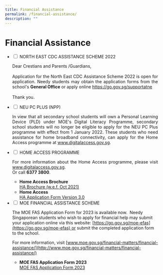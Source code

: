 ```yaml
---
title: Financial Assistance
permalink: /financial-assistance/
description: ""
---
```

<h1>Financial Assistance</h1>

<ul class="jekyllcodex_accordion">

<li>
<input type="checkbox" id="accordion1">
<label for="accordion1">NORTH EAST CDC ASSISTANCE SCHEME 2022</label>
<div>
<p align="justify">Dear Crestians and Parents /Guardians,<br/><br/>
Application for the North East CDC Assistance Scheme 2022 is open for application.
Needy students may obtain the application forms from the school's <strong>General Office</strong> or apply online <a href="https://go.gov.sg/supportatne" target="_blank" rel="noopener">https://go.gov.sg/supportatne</a><br/><br/>
Thank you.</p>
</div>
</li>

<li>
<input type="checkbox" id="accordion2">
<label for="accordion2">NEU PC PLUS (NPP)</label><div>
<p align="justify">In view that all secondary school students will own a Personal Learning Device (PLD) under MOE's Digital Literacy Programme, secondary school students will no longer be eligible to apply for the NEU PC Plus programme with effect from 1 January 2022.
These students who need assistance for home broadband connectivity, can apply for the Home Access programme at <a href="http://www.digitalaccess.gov.sg/" target="_blank" rel="noopener">www.digitalaccess.gov.sg</a>.</p></div>
</li>
		
<li>
<input type="checkbox" id="accordion3">
<label for="accordion3">HOME ACCESS PROGRAMME</label><div>
<p align="justify">For more information about the Home Access programme, please visit <a href="http://www.digitalaccess.gov.sg/" target="_blank" rel="noopener">www.digitalaccess.gov.sg</a>. <br/>Or call <strong>6377 3800</strong>.</p>
<ul>
<li><strong>Home Access Brochure</strong></li>
<a href="/HA 3.0 Brochure WEF Oct 2021" target="_blank" rel="noopener">HA Brochure (w.e.f. Oct 2021)</a><br />
<li><strong>Home Access</strong></li>
<a href="/files/ha30-application-form_Version%203%20Oct%202021.pdf" target="_blank" rel="noopener">HA Application Form Version 3.0</a>
</ul></div>
</li>
		
<li>
<input type="checkbox" id="accordion4">
<label for="accordion4">MOE FINANCIAL ASSISTANCE SCHEME</label>
<div>
<!--<p align="justify">Dear Crestians and Parents /Guardians,<br/>
the MOE FAS Application Form for 2023 is available now. Needy Singaporean students who wish to apply for financial help may collect the application form from the school's <strong>General Office</strong> or download the form from the school website.</p> -->
	
The MOE FAS Application Form for 2023 is available now.  Needy Singaporean students who wish to apply for financial help may submit your application online via this website: [https://go.gov.sg/moe-efas](https://go.gov.sg/moe-efas) or submit the completed application form to the school.  
  
For more information, visit [www.moe.gov.sg/financial-matters/financial-assistance/](http://www.moe.gov.sg/financial-matters/financial-assistance/) </p>
<ul>
<!--<li><strong>MOE FAS Pamphlet 2022</strong><br/>
<a href="/files/MOE%20FAS%20Pamphlet%202022.pdf" target="_blank" rel="noopener">MOE FAS Pamphlet 2022</a></li>-->
<li><strong>MOE FAS Application Form 2023</strong><br/>
<a href="/files/MOE%20FAS%20Form/MOE%20FAS%20Application%20Form%202023.pd" target="_blank" rel="noopener">MOE FAS Application Form 2023</a></li></ul>

</div></li>
</ul>